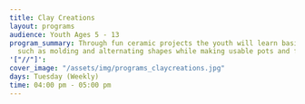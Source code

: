 ```yaml
---
title: Clay Creations
layout: programs
audience: Youth Ages 5 - 13
program_summary: Through fun ceramic projects the youth will learn basic ceramic methods
  such as molding and alternating shapes while making usable pots and fanciful sculptures.
'["//"]': 
cover_image: "/assets/img/programs_claycreations.jpg"
days: Tuesday (Weekly)
time: 04:00 pm - 05:00 pm
---
```


